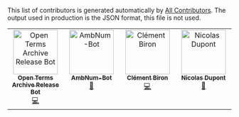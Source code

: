 This list of contributors is generated automatically by [All Contributors](https://allcontributors.org/). The output used in production is the JSON format, this file is not used.

<!-- ALL-CONTRIBUTORS-LIST:START - Do not remove or modify this section -->
<!-- prettier-ignore-start -->
<!-- markdownlint-disable -->
<table>
  <tbody>
    <tr>
      <td align="center" valign="top" width="14.28%"><a href="https://github.com/OTA-Release-Bot"><img src="https://avatars.githubusercontent.com/u/118976747?v=4?s=100" width="100px;" alt="Open Terms Archive Release Bot"/><br /><sub><b>Open Terms Archive Release Bot</b></sub></a><br /><a href="https://github.com/clementbiron/engine/commits?author=OTA-Release-Bot" title="Code">💻</a></td>
      <td align="center" valign="top" width="14.28%"><a href="https://github.com/AmbNum-Bot"><img src="https://avatars.githubusercontent.com/u/57644535?v=4?s=100" width="100px;" alt="AmbNum-Bot"/><br /><sub><b>AmbNum-Bot</b></sub></a><br /><a href="https://github.com/clementbiron/engine/commits?author=AmbNum-Bot" title="Documentation">📖</a></td>
      <td align="center" valign="top" width="14.28%"><a href="https://clementbiron.com"><img src="https://avatars.githubusercontent.com/u/364319?v=4?s=100" width="100px;" alt="Clément Biron"/><br /><sub><b>Clément Biron</b></sub></a><br /><a href="https://github.com/clementbiron/engine/commits?author=clementbiron" title="Code">💻</a></td>
      <td align="center" valign="top" width="14.28%"><a href="https://github.com/Ndpnt"><img src="https://avatars.githubusercontent.com/u/1098708?v=4?s=100" width="100px;" alt="Nicolas Dupont"/><br /><sub><b>Nicolas Dupont</b></sub></a><br /><a href="https://github.com/clementbiron/engine/commits?author=Ndpnt" title="Documentation">📖</a></td>
    </tr>
  </tbody>
</table>

<!-- markdownlint-restore -->
<!-- prettier-ignore-end -->

<!-- ALL-CONTRIBUTORS-LIST:END -->
